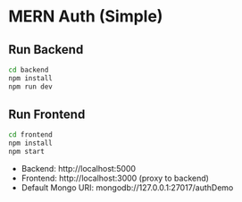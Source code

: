 # MERN Auth (Simple)

## Run Backend
```bash
cd backend
npm install
npm run dev
```

## Run Frontend
```bash
cd frontend
npm install
npm start
```

- Backend: http://localhost:5000
- Frontend: http://localhost:3000 (proxy to backend)
- Default Mongo URI: mongodb://127.0.0.1:27017/authDemo
